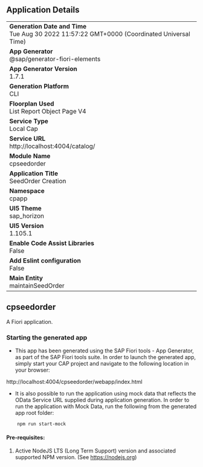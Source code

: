 ## Application Details
|               |
| ------------- |
|**Generation Date and Time**<br>Tue Aug 30 2022 11:57:22 GMT+0000 (Coordinated Universal Time)|
|**App Generator**<br>@sap/generator-fiori-elements|
|**App Generator Version**<br>1.7.1|
|**Generation Platform**<br>CLI|
|**Floorplan Used**<br>List Report Object Page V4|
|**Service Type**<br>Local Cap|
|**Service URL**<br>http://localhost:4004/catalog/
|**Module Name**<br>cpseedorder|
|**Application Title**<br>SeedOrder Creation|
|**Namespace**<br>cpapp|
|**UI5 Theme**<br>sap_horizon|
|**UI5 Version**<br>1.105.1|
|**Enable Code Assist Libraries**<br>False|
|**Add Eslint configuration**<br>False|
|**Main Entity**<br>maintainSeedOrder|

## cpseedorder

A Fiori application.

### Starting the generated app

-   This app has been generated using the SAP Fiori tools - App Generator, as part of the SAP Fiori tools suite.  In order to launch the generated app, simply start your CAP project and navigate to the following location in your browser:

http://localhost:4004/cpseedorder/webapp/index.html

- It is also possible to run the application using mock data that reflects the OData Service URL supplied during application generation.  In order to run the application with Mock Data, run the following from the generated app root folder:

```
    npm run start-mock
```

#### Pre-requisites:

1. Active NodeJS LTS (Long Term Support) version and associated supported NPM version.  (See https://nodejs.org)


